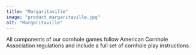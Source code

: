 ```yaml
---
title: "Margaritaville"
image: "product_margaritaville.jpg"
alt: "Margaritaville"
---
```


All components of our cornhole games follow American Cornhole Association regulations and include a full set of cornhole play instructions.
